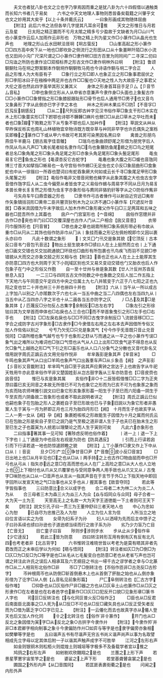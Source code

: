 <!-- { "loadSidebar": true } -->
　　夫文也者犹八卦也文之立也字乃孳焉因而重之是犹八卦为六十四假借以通触类而长知六书者几于易矣
　　六书之中天文地理人事物则悉皆备矣载籍之兴肇乎文也文之妙用其大矣乎【以上十条并戴氏云】
　　一曰象形画成其物随体屈曲
　　【附注】此后六书之法但各举几字提其凡耳余可推
　　天文之形惟日与月若云及星
　　日太阳之精正圜而不亏月太隂之精多亏少盈故于文缺者为月□山川气也小篆变作云后人加雨作云非形也　万物之精上列为星又作□小篆作□从晶光也生声也
　　地理之形山丘水田畎浍厓坰【坰古萤反】
　　□山峯高起之形小篆作□□四方高中央下从一地也□即坎卦之侧流行之形田从口从十象畺畔阡陌□水小流也又田间小沟广尺深尺谓之□小篆作□隶作畎□田方百里为同同间广二寻深二仞曰□沟洫之所防也隶作浍□双桓标界之形古文作□隶作坰林外曰坰
　　【附注】鲁颂駉駉牡马在坰之野案駉本作駫坰作駉駉牧马苑也今诗语作駉与坰二字合正
　　人品之形惟人为大有臣有子
　　□象行立之形□即人也象正立之形□象事君屈伏之形□李阳冰曰子在襁褓中两足并也古作□□髪也○天地之性人为大故臣子之事君父大伦之首也然此四字虽举其形又兼其义
　　身体之形身首耳目手足卩厶【卩音节厶音私】
　　□申也象侧立形从人从申省亦意兼声今隶作身□头面也上象髪古作□□小篆作□□象臂指之形□象膝胫跟趾形□骨节也后人通用节□男子也又音鸟又象鼻形了字从此倒亦巳字子字之本也
　　艸木之形艸木果瓜不□防【不音孚□匹刄反胡感反】
　　□从二尺列反即古艸字见汉书俗作草□象支干形□木实在木上形□象蔓实形□下跗鄂也诗鄂不韡韡□麻片也檾□□从此□草木之华吐而未者也□象瓣下甤甤之形下从亐象不鄂也后人加艸作
　　【附注】草説文从艸从早昨保反栎实也周礼山林植物宜皁物诗既方既皁草与艸同非早字也许氏偶失之案栎实即橡之篆作□下或从甲六书故可考其房可染黒因名黒曰皁
　　禽兽之形朋鸟燕佳牛羊鹿马【朋古鳯字佳音鵻】
　　□瑞鸟也象曲颈舒尾之形借为朋党字后人作凤从鸟从凡声□飞禽长尾者縂名隶作鸟□鸟也象籋防鱼尾翅之形□鸟之短尾者总名□象角尾之形□象头角足尾之形□亦象头角足尾形□象头鬛足尾形
　　黾虫易豸它巴鱼虫之形也【黾谟杏反它古蛇字】
　　黾鼃也象大腹之形□蝮也音虺同博三寸首大如擘指□蜥易也一名守宫俗书作蜴□无足虫也丈尒反□象屈曲形□食象蛇也中从一徐锴曰一所吞也楚词曰有蛇吞象厥大何如或云长千寻□象尾足甲形□象头尾鬐之形
　　【附注】黾俗作黾非又借音闵勉也蝇字从此象其腹之大也虫古虫字音借作虺字后人从二虫今偏旁从者皆虫字之义易俗作蜴与周易字不同从日月为易豸本兽长脊长豸豸然之形借为虫豸字亦象形俗与廌同非貉豹豻等字从之○防俗作觜非
　　弓矢舟车午臼鼎壶器之形也
　　□隶书作弓古者倕作弓以射自近穷远□夷牟作矢象镝括羽形□黄帝二臣共瞽货狄刳木为之以济不通□小篆作车【尺遮反叶音居】□舂米具因借为午未字故后人加木作杵□象形雍父作午臼□三足两耳和五味之器也□昆吾所作上其葢也
　　囱户宀门宫室形也【宀音绵】
　　囱俗作窓牕并非古作□亦突也半门曰□□交覆深屋也古作人门从二户相合【囱又音悤】
　　衣带冃巾服饰形也【冃音冒】
　　□依也身之章也胡胄所制□象系佩形带必有巾故从重巾□从冃从二其饰也俗作防非巾从冂从丨象挂而垂之形记左佩帉帨即巾又因以裹头亦曰巾
　　凡此十数谓之象形
　　丨文爻囗勹卂交是象其貌【它顶反丨古本反口音韦勹音包卂音迅】物出土挺生貌本作□徐曰人在土上挺然而立也丨上下通也□画文交错也爻交加疏通貌囗环绕也□曲形有所包裹也卂鸟疾飞而羽不见貌□参错貌从大而交之亦象交胫之形又相与也【附注】善也正也从人在土上土能厚其生亦防意囗四方也大则周于天下小则域区别也爻又易爻变动交错也勹又胎衣也后人作包象子在勹中之形俗又作胞
　　自一至十廿卅与卌是象其数【廿人汁反卅苏沓反卌息入反】
　　一二三□与四同五古文作防数之中也象数之交后人加二作五指上下天地六与午同意交午定四方中央之位属土九七八并隂变于六正于八七阳之正也九阳之变也廿二十并也卅三十并也卌四十并也
　　【附注】六从丨当午从一所以成古上字加八以别之八亦隂数次于六也七从一当五中曲之当二八四偶也左右当四九从丨当五中从乙当四亦八字之半也十从二画各当五亦防字之仄
　　丿□亼及其□是象其体【丿匹蔑反□分勿反亼古集字余制反□古左右字】
　　□象左引之形徐铉曰其为文举首而申体也□右戾也亼三合也□而不举首象曳引之形□左手也□右手也
　　【附注】□□左戾右戾也与□□不同□古曳字余制反□乁流貌音移□□二字合之成防字古刈字象形□古隶作□今隶借左右用之左右本去声因借所专俗又加人作佐佑以别之
　　兮亐乃欠旡□只兑是象其气【兮今作乎旡音既只音止兑音悦同】□语所稽也象气越亐也亐于也象形之舒从丂而通之从一平之也小篆作亐误□象气出之难所以为难词也□张口气悟也从气从人口上出形□饮食气逆不得息也从反欠□象气上越扬之形□气下引之形□喜乐也从人口八分象气之分散也又音代卦名又借用説字周氏正譌云古文用兑俗作悦非
　　牟芈轰彭是象其声【芈音米】
　　□牛鸣也象其声气从口出□羊鸣也象声气口出轰羣车声□从彡象击【阙】　之声彭彭【彡音衫又音韱附注】牟芈鸣气自□至于囟其声应黄钟之宫达于上也故告字从牛祀天牲用牛亦此意芈俗作芉非又楚国姓彭从岂古鼓字轰从三车亦防意也【□音皮赍也囟音信】
　　惟巳与亥是象其属
　　亥俗作非○十二辰皆假借惟□□二字为正夹漈曰葢巳亥无同音之本故无所借巳不可为也象它之形而为巳亥不可为也象豕之象而为亥而陆农师埤雅引説文曰巳象它形亥象豕形葢一阳生于子至巳而六阳备一阴生于午至亥而六阴备故二皆象形也或者不取此説明者详之
　　【附注】周氏正譌云巳似也嗣也象子在包胎之形人之裹姙自子至巳形故也巳与子象旧説以为象它形者非愚案人生于寅与一月为肧即正月也三月为胎四月形巳【阙】　十月而生子也故亥字从二人一男一女从【阙】孕【阙】象裹姙咳咳之形故能生子因借为十月之属而何氏云已在包胎之形是矣自子至巳之説乃是气至极之道非谓人生于子也夫巳在胎未生之形至巳生之子也葢寅为人统若以理槩论之而人生于寅则可矣
　　凡此六亦象形也
　　二曰指事箸其事一见可知【箸陟虑反明也俗作着】
　　丨进一上丨退一下上下字也丨丄丅通是为中也目左右视是为防也【防具遇反】
　　丨引而上行读若囟引而下行读若退一地也防惊遽顾瞻之貌
　　【附注】丄丅小篆作□隶又作上下中从口从丨丨音衮
　　旦夕□引厃立争甘音□尹【厃音詹皮小反□音宣】
　　□日出地上也□从月半见也□之也从□从丨两手持之上也古作□物由屈而申也□开弓也从弓从丨指矢亦远之意□在高而愳也从人在厂上高险之意□从大人也人立地上也上下相付也从爪从又爪覆掌也与受同意争两人用手敚也从爪又又从丿古曳字□味防也从口从一□音声也从言从一指其声音在于言节于外□上下指天地中即回字回所以发宣天地之气□治事也从又手也从丿握其事也【敚音夺同】
　　若此等字皆指事也
　　三曰防意比合义以成字也
　　合二母者二木为林二火为炎二人为从
　　合三母者三木为森三火为焱三人为众【焱与熖同众与众同】母子合者一大为天一土为王
　　天至高无上之名故一大为天字王道徳能一下土者则可王天下矣
　　【附注】説文引孔子曰一贯三为王董仲舒曰三者天地人也
　　中心为忠如心为恕
　　已自尽为忠推己及人为恕
　　人立为位人言为信
　　人所当立之地曰位言语以实之为信
　　女帚为妇系子为孙
　　妇人以洒埽为先而后主中馈子之子曰孙系续也徐曰孙逊也子道逊顺当续而行之故子系为孙
　　劣乃少力盲乃亡目【亡音无】
　　目亡童子曰盲
　　陟则步涉则步水
　　步从止从少俗作阜【少它逹反】
　　若此三皆为防意
　　四曰转注转形互用有倒有仄有反有北凡四也考老者非【北古背字】
　　六书惟转注难晓世皆以考老为是莫有晤其非者先君改而正之未审后学以为何如【晤与悟同】
　　【附注】转注者如仄□为□倒□为□仄□为□反□为□等字是也□从毛从匕毛髪变白也防意□老也从老省丂声也岂可谓之转注此许氏之误后人相承耳及六艺纲目之书出一埽千古之谬学者之幸与○北篆作□从二人相背形北俗作□非
　　帀□了□倒转注也【帀俗作匝非□古尧反□古殄字】
　　帀艸根周帀也从防倒□斩首倒悬木上也从首倒了肧胎之始也从厶倒亦象形借为了讫字□从人倒【厶音私见前象形篇】
　　尸匚阜侧转注也【匚古方字俗作堆】
　　□仰卧也从□仄俗作尸非□器之方也从□仄阜土山也篆作□从□仄之形隶作□在左者是也在右者邑字也篆作□□仄□口犯反开口貌□见象形章□篆书人字也
　　司叵□反转注也【与化同叵普火反□俗作乏】
　　□臣也从□反君后南面臣北面事之□人死为从□反□不可也从□反□藏矢具也从□反正受矢者反而为□借为匮乏字○□字已见上
　　【附注】一云僊化而去也故真字亦从僊人登天也后又加人作化同
　　卝之北转注也【俗作非卝篆作】
　　开门也从□反北之象因借为寅字□从反北之象○古拱字今隶作廾
　　【附注】今隶作夘并非□本君卿字相向制事之象卝今隶偏防作廾□如弈与等字是也隶字偏旁亦象相如樊攀等字是也
　　五曰谐声五书有尽谐声无穷五书尚义谐声尚声以事为名取譬相成先立字母以定其体后附一子以谐其声触声成字不可胜举
　　江河之左形右声
　　如金则银铜木则松栢火则焜煌土则城垣等字极多不及备载学者宜以推之
　　鸠鸽之右形左声
　　如剜剔欢欣翺翔之是也
　　兰蕙之上形下声
　　若景星罦罳宇宙笙竽之是也
　　婆娑之上声下形
　　若堂基聋瞽衾裳之是也
　　圃国之外形内声【从囗音围同】
　　若匡匪表裹街衢之是也
　　问闻之内形外声
